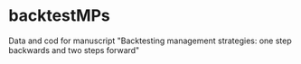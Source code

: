 # backtestMPs
Data and cod for manuscript "Backtesting management strategies: one step backwards and two steps forward"
